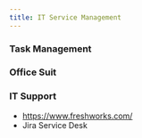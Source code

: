 ```yaml
---
title: IT Service Management
---
```


### Task Management

### Office Suit

### IT Support 

- https://www.freshworks.com/
- Jira Service Desk
